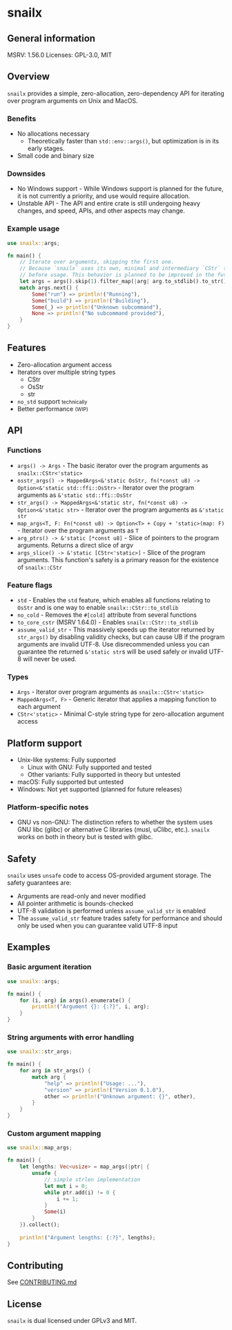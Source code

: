 # snailx

## General information

MSRV: 1.56.0
Licenses: GPL-3.0, MIT

## Overview

`snailx` provides a simple, zero-allocation, zero-dependency API for iterating over program arguments on Unix and MacOS.

### Benefits

- No allocations necessary
    - Theoretically faster than `std::env::args()`, but optimization is in its early stages.
- Small code and binary size

### Downsides

- No Windows support - While Windows support is planned for the future, it is not currently a priority, and use would
  require allocation.
- Unstable API - The API and entire crate is still undergoing heavy changes, and speed, APIs, and other aspects may
  change.

### Example usage

```rust
use snailx::args;

fn main() {
    // Iterate over arguments, skipping the first one.
    // Because `snailx` uses its own, minimal and intermediary `CStr` type, it must be converted to a `std::ffi::CStr` 
    // before usage. This behavior is planned to be improved in the future.
    let args = args().skip(1).filter_map(|arg| arg.to_stdlib().to_str().ok());
    match args.next() {
        Some("run") => println!("Running"),
        Some("build") => println!("Building"),
        Some(_) => println!("Unknown subcommand"),
        None => println!("No subcommand provided"),
    }
}
```

## Features

- Zero-allocation argument access
- Iterators over multiple string types
    - CStr
    - OsStr
    - str
- `no_std` support <small>technically</small>
- Better performance <small>(WIP)</small>

## API

### Functions

- `args() -> Args` - The basic iterator over the program arguments as `snailx::CStr<'static>`
- `osstr_args() -> MappedArgs<&'static OsStr, fn(*const u8) -> Option<&'static std::ffi::OsStr>` - Iterator over the
  program arguments as `&'static std::ffi::OsStr`
- `str_args() -> MappedArgs<&'static str, fn(*const u8) -> Option<&'static str>` - Iterator over the program arguments
  as `&'static str`
- `map_args<T, F: Fn(*const u8) -> Option<T> + Copy + 'static>(map: F)` - Iterator over the program arguments as `T`
- `arg_ptrs() -> &'static [*const u8]` - Slice of pointers to the program arguments. Returns a direct slice of argv
- `args_slice() -> &'static [CStr<'static>]` - Slice of the program arguments. This function's safety is a primary
  reason for the existence of `snailx::CStr`

### Feature flags

- `std` - Enables the `std` feature, which enables all functions relating to `OsStr` and is one way to enable
  `snailx::CStr::to_stdlib`
- `no_cold` - Removes the `#[cold]` attribute from several functions
- `to_core_cstr` (MSRV 1.64.0) - Enables `snailx::CStr::to_stdlib`
- `assume_valid_str` - This massively speeds up the iterator returned by `str_args()` by disabling validity checks, but
  can cause UB if the program arguments are invalid UTF-8. Use disrecommended unless you can guarantee the returned
  `&'static str`s will be used safely or invalid UTF-8 will never be used.

### Types

[//]: # (TODO: performance and benchmarks)
- `Args` - Iterator over program arguments as `snailx::CStr<'static>`
- `MappedArgs<T, F>` - Generic iterator that applies a mapping function to each argument
- `CStr<'static>` - Minimal C-style string type for zero-allocation argument access

## Platform support

- Unix-like systems: Fully supported
    - Linux with GNU: Fully supported and tested
    - Other variants: Fully supported in theory but untested
- macOS: Fully supported but untested
- Windows: Not yet supported (planned for future releases)

### Platform-specific notes

- GNU vs non-GNU: The distinction refers to whether the system uses GNU libc (glibc) or alternative C libraries (musl, uClibc, etc.). `snailx` works on both in theory but is tested with glibc.

## Safety

`snailx` uses `unsafe` code to access OS-provided argument storage. The safety guarantees are:

- Arguments are read-only and never modified
- All pointer arithmetic is bounds-checked
- UTF-8 validation is performed unless `assume_valid_str` is enabled
- The `assume_valid_str` feature trades safety for performance and should only be used when you can guarantee valid UTF-8 input

## Examples

### Basic argument iteration

```rust
use snailx::args;

fn main() {
    for (i, arg) in args().enumerate() {
        println!("Argument {}: {:?}", i, arg);
    }
}
```

### String arguments with error handling

```rust
use snailx::str_args;

fn main() {
    for arg in str_args() {
        match arg {
            "help" => println!("Usage: ..."),
            "version" => println!("Version 0.1.0"),
            other => println!("Unknown argument: {}", other),
        }
    }
}
```

### Custom argument mapping

```rust
use snailx::map_args;

fn main() {
    let lengths: Vec<usize> = map_args(|ptr| {
        unsafe {
            // simple strlen implementation
            let mut i = 0;
            while ptr.add(i) != 0 {
                i += 1;
            }
            Some(i)
        }
    }).collect();
    
    println!("Argument lengths: {:?}", lengths);
}
```

## Contributing

See [CONTRIBUTING.md](CONTRIBUTING.md)

## License

`snailx` is dual licensed under GPLv3 and MIT.
